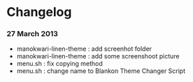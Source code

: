 # Changelog

### 27 March 2013
- manokwari-linen-theme : add screenhot folder
- manokwari-linen-theme	: add some screenshoot picture
- menu.sh : fix copying method
- menu.sh : change name to Blankon Theme Changer Script
